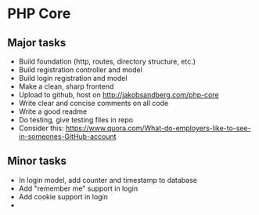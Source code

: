 # PHP Core

## Major tasks

* Build foundation (http, routes, directory structure, etc.)
* Build registration controller and model
* Build login registration and model
* Make a clean, sharp frontend
* Upload to github, host on http://jakobsandberg.com/php-core
* Write clear and concise comments on all code
* Write a good readme
* Do testing, give testing files in repo
* Consider this: https://www.quora.com/What-do-employers-like-to-see-in-someones-GitHub-account

## Minor tasks

* In login model, add counter and timestamp to database
* Add "remember me" support in login
* Add cookie support in login
*
